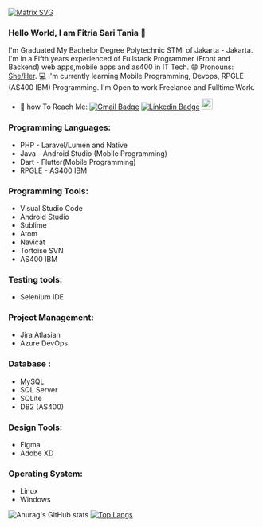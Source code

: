 [![Matrix SVG](https://raw.githubusercontent.com/rodrigograca31/rodrigograca31/master/matrix.svg)](https://www.youtube.com/watch?v=SDkAGkd4NLc)

### Hello World, I am Fitria Sari Tania  👋

I'm Graduated My Bachelor Degree Polytechnic STMI of Jakarta - Jakarta.
I'm in a Fifth years experienced of Fullstack Programmer (Front and Backend) web apps,mobile apps and as400 in IT Tech.
😄 Pronouns: [She/Her](https://www.mypronouns.org/she-her).
💻 I'm currently learning Mobile Programming, Devops, RPGLE (AS400 IBM) Programming.
I'm Open to work Freelance and Fulltime Work.

- 📮 how To Reach Me:
[![Gmail Badge](https://img.shields.io/badge/-fitriasaridarmawan-c14438?style=flat&logo=Gmail&logoColor=white)](mailto:fitriasaridarmawan4@gmail.com "Connect via Email")
[![Linkedin Badge](https://img.shields.io/badge/-fitriasaridarmawan?style=flat&logo=Linkedin&logoColor=white)](https://www.linkedin.com/in/fitria-sari-darmawan/ "Connect on LinkedIn")
[<img src="https://img.shields.io/github/followers/fitriasaridarmawan?label=follow&style=social" height="22" title="Follow me" />](https://github.com/fitriasaridarmawan) 

### Programming Languages:
- PHP - Laravel/Lumen and Native
- Java - Android Studio (Mobile Programming)
- Dart - Flutter(Mobile Programming)
- RPGLE - AS400 IBM 

### Programming Tools:
- Visual Studio Code
- Android Studio
- Sublime
- Atom
- Navicat
- Tortoise SVN
- AS400 IBM

### Testing tools:
- Selenium IDE

### Project Management:
- Jira Atlasian
- Azure DevOps

### Database :
- MySQL
- SQL Server
- SQLite
- DB2 (AS400)

### Design Tools:
- Figma
- Adobe XD

### Operating System:
- Linux
- Windows

![Anurag's GitHub stats](https://github-readme-stats.vercel.app/api?username=fitriasaridarmawan&show_icons=true&theme=dracula)
[![Top Langs](https://github-readme-stats.vercel.app/api/top-langs/?username=fitriasaridarmawan&layout=compact)](https://github.com/anuraghazra/github-readme-stats)
